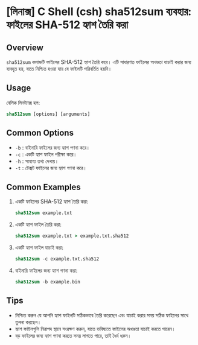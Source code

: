 # [লিনাক্স] C Shell (csh) sha512sum ব্যবহার: ফাইলের SHA-512 হ্যাশ তৈরি করা

## Overview
`sha512sum` কমান্ডটি ফাইলের SHA-512 হ্যাশ তৈরি করে। এটি সাধারণত ফাইলের অখণ্ডতা যাচাই করার জন্য ব্যবহৃত হয়, যাতে নিশ্চিত হওয়া যায় যে ফাইলটি পরিবর্তিত হয়নি।

## Usage
বেসিক সিনট্যাক্স হল:

```csh
sha512sum [options] [arguments]
```

## Common Options
- `-b` : বাইনারি ফাইলের জন্য হ্যাশ গণনা করে।
- `-c` : একটি হ্যাশ ফাইল পরীক্ষা করে।
- `-h` : সাহায্য তথ্য দেখায়।
- `-t` : টেক্সট ফাইলের জন্য হ্যাশ গণনা করে।

## Common Examples
1. একটি ফাইলের SHA-512 হ্যাশ তৈরি করা:
   ```csh
   sha512sum example.txt
   ```

2. একটি হ্যাশ ফাইল তৈরি করা:
   ```csh
   sha512sum example.txt > example.txt.sha512
   ```

3. একটি হ্যাশ ফাইল যাচাই করা:
   ```csh
   sha512sum -c example.txt.sha512
   ```

4. বাইনারি ফাইলের জন্য হ্যাশ গণনা করা:
   ```csh
   sha512sum -b example.bin
   ```

## Tips
- নিশ্চিত করুন যে আপনি হ্যাশ ফাইলটি সঠিকভাবে তৈরি করেছেন এবং যাচাই করার সময় সঠিক ফাইলের সাথে তুলনা করছেন।
- হ্যাশ ফাইলগুলি নিরাপদ স্থানে সংরক্ষণ করুন, যাতে ভবিষ্যতে ফাইলের অখণ্ডতা যাচাই করতে পারেন।
- বড় ফাইলের জন্য হ্যাশ গণনা করতে সময় লাগতে পারে, তাই ধৈর্য ধরুন।